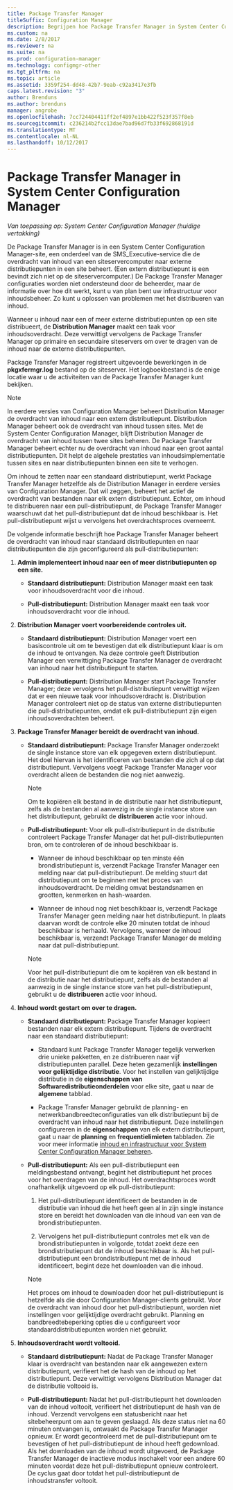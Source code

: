 ```yaml
---
title: Package Transfer Manager
titleSuffix: Configuration Manager
description: Begrijpen hoe Package Transfer Manager in System Center Configuration Manager inhoud overdraagt van een siteserver naar externe distributiepunten.
ms.custom: na
ms.date: 2/8/2017
ms.reviewer: na
ms.suite: na
ms.prod: configuration-manager
ms.technology: configmgr-other
ms.tgt_pltfrm: na
ms.topic: article
ms.assetid: 3359f254-dd48-42b7-9eab-c92a3417e3fb
caps.latest.revision: "3"
author: Brenduns
ms.author: brenduns
manager: angrobe
ms.openlocfilehash: 7cc724404411ff2ef4897e1bb422f523f357f8eb
ms.sourcegitcommit: c236214b2fcc13dae7bad96d7fb33f692868191d
ms.translationtype: MT
ms.contentlocale: nl-NL
ms.lasthandoff: 10/12/2017
---
```

# <a name="package-transfer-manager-in-system-center-configuration-manager"></a>Package Transfer Manager in System Center Configuration Manager

*Van toepassing op: System Center Configuration Manager (huidige vertakking)*

De Package Transfer Manager is in een System Center Configuration Manager-site, een onderdeel van de SMS_Executive-service die de overdracht van inhoud van een siteservercomputer naar externe distributiepunten in een site beheert. (Een extern distributiepunt is een bevindt zich niet op de siteservercomputer.) De Package Transfer Manager configuraties worden niet ondersteund door de beheerder, maar de informatie over hoe dit werkt, kunt u van plan bent uw infrastructuur voor inhoudsbeheer. Zo kunt u oplossen van problemen met het distribueren van inhoud.


Wanneer u inhoud naar een of meer externe distributiepunten op een site distribueert, de **Distribution Manager** maakt een taak voor inhoudsoverdracht. Deze verwittigt vervolgens de Package Transfer Manager op primaire en secundaire siteservers om over te dragen van de inhoud naar de externe distributiepunten.

 Package Transfer Manager registreert uitgevoerde bewerkingen in de **pkgxfermgr.log** bestand op de siteserver. Het logboekbestand is de enige locatie waar u de activiteiten van de Package Transfer Manager kunt bekijken.  

> [!NOTE]  
>  In eerdere versies van Configuration Manager beheert Distribution Manager de overdracht van inhoud naar een extern distributiepunt. Distribution Manager beheert ook de overdracht van inhoud tussen sites. Met de System Center Configuration Manager, blijft Distribution Manager de overdracht van inhoud tussen twee sites beheren. De Package Transfer Manager beheert echter nu de overdracht van inhoud naar een groot aantal distributiepunten. Dit helpt de algehele prestaties van inhoudsimplementatie tussen sites en naar distributiepunten binnen een site te verhogen.  

Om inhoud te zetten naar een standaard distributiepunt, werkt Package Transfer Manager hetzelfde als de Distribution Manager in eerdere versies van Configuration Manager. Dat wil zeggen, beheert het actief de overdracht van bestanden naar elk extern distributiepunt. Echter, om inhoud te distribueren naar een pull-distributiepunt, de Package Transfer Manager waarschuwt dat het pull-distributiepunt dat de inhoud beschikbaar is. Het pull-distributiepunt wijst u vervolgens het overdrachtsproces overneemt.  

De volgende informatie beschrijft hoe Package Transfer Manager beheert de overdracht van inhoud naar standaard distributiepunten en naar distributiepunten die zijn geconfigureerd als pull-distributiepunten:
1.  **Admin implementeert inhoud naar een of meer distributiepunten op een site.**  

    -   **Standaard distributiepunt:** Distribution Manager maakt een taak voor inhoudsoverdracht voor die inhoud.  

    -   **Pull-distributiepunt:** Distribution Manager maakt een taak voor inhoudsoverdracht voor die inhoud.  

2.  **Distribution Manager voert voorbereidende controles uit.**  

    -   **Standaard distributiepunt:** Distribution Manager voert een basiscontrole uit om te bevestigen dat elk distributiepunt klaar is om de inhoud te ontvangen. Na deze controle geeft Distribution Manager een verwittiging Package Transfer Manager de overdracht van inhoud naar het distributiepunt te starten.  

    -   **Pull-distributiepunt:** Distribution Manager start Package Transfer Manager; deze vervolgens het pull-distributiepunt verwittigt wijzen dat er een nieuwe taak voor inhoudsoverdracht is. Distribution Manager controleert niet op de status van externe distributiepunten die pull-distributiepunten, omdat elk pull-distributiepunt zijn eigen inhoudsoverdrachten beheert.  

3.  **Package Transfer Manager bereidt de overdracht van inhoud.**  

    -   **Standaard distributiepunt:** Package Transfer Manager onderzoekt de single instance store van elk opgegeven extern distributiepunt. Het doel hiervan is het identificeren van bestanden die zich al op dat distributiepunt. Vervolgens voegt Package Transfer Manager voor overdracht alleen de bestanden die nog niet aanwezig.  

        > [!NOTE]  
        >  Om te kopiëren elk bestand in de distributie naar het distributiepunt, zelfs als de bestanden al aanwezig in de single instance store van het distributiepunt, gebruikt de **distribueren** actie voor inhoud.  

    -   **Pull-distributiepunt:** Voor elk pull-distributiepunt in de distributie controleert Package Transfer Manager dat het pull-distributiepunten bron, om te controleren of de inhoud beschikbaar is.  

        -   Wanneer de inhoud beschikbaar op ten minste één brondistributiepunt is, verzendt Package Transfer Manager een melding naar dat pull-distributiepunt. De melding stuurt dat distributiepunt om te beginnen met het proces van inhoudsoverdracht. De melding omvat bestandsnamen en grootten, kenmerken en hash-waarden.  

        -   Wanneer de inhoud nog niet beschikbaar is, verzendt Package Transfer Manager geen melding naar het distributiepunt. In plaats daarvan wordt de controle elke 20 minuten totdat de inhoud beschikbaar is herhaald. Vervolgens, wanneer de inhoud beschikbaar is, verzendt Package Transfer Manager de melding naar dat pull-distributiepunt.  

        > [!NOTE]  
        >  Voor het pull-distributiepunt die om te kopiëren van elk bestand in de distributie naar het distributiepunt, zelfs als de bestanden al aanwezig in de single instance store van het pull-distributiepunt, gebruikt u de **distribueren** actie voor inhoud.  

4.  **Inhoud wordt gestart om over te dragen.**  

    -   **Standaard distributiepunt:** Package Transfer Manager kopieert bestanden naar elk extern distributiepunt. Tijdens de overdracht naar een standaard distributiepunt:  

        -   Standaard kunt Package Transfer Manager tegelijk verwerken drie unieke pakketten, en ze distribueren naar vijf distributiepunten parallel. Deze heten gezamenlijk **instellingen voor gelijktijdige distributie**. Voor het instellen van gelijktijdige distributie in de **eigenschappen van Softwaredistributieonderdelen** voor elke site, gaat u naar de **algemene** tabblad.  

        -   Package Transfer Manager gebruikt de planning- en netwerkbandbreedteconfiguraties van elk distributiepunt bij de overdracht van inhoud naar het distributiepunt. Deze instellingen configureren in de **eigenschappen** van elk extern distributiepunt, gaat u naar de **planning** en **frequentielimieten** tabbladen. Zie voor meer informatie [inhoud en infrastructuur voor System Center Configuration Manager beheren](../../../core/servers/deploy/configure/manage-content-and-content-infrastructure.md).  

    -   **Pull-distributiepunt:** Als een pull-distributiepunt een meldingsbestand ontvangt, begint het distributiepunt het proces voor het overdragen van de inhoud. Het overdrachtsproces wordt onafhankelijk uitgevoerd op elk pull-distributiepunt:  

        1.   Het pull-distributiepunt identificeert de bestanden in de distributie van inhoud die het heeft geen al in zijn single instance store en bereidt het downloaden van die inhoud van een van de brondistributiepunten.  

        2.   Vervolgens het pull-distributiepunt controles met elk van de brondistributiepunten in volgorde, totdat zoekt deze een brondistributiepunt dat de inhoud beschikbaar is. Als het pull-distributiepunt een brondistributiepunt met de inhoud identificeert, begint deze het downloaden van die inhoud.  

        > [!NOTE]  
        >  Het proces om inhoud te downloaden door het pull-distributiepunt is hetzelfde als die door Configuration Manager-clients gebruikt. Voor de overdracht van inhoud door het pull-distributiepunt, worden niet instellingen voor gelijktijdige overdracht gebruikt. Planning en bandbreedtebeperking opties die u configureert voor standaarddistributiepunten worden niet gebruikt.  

5.  **Inhoudsoverdracht wordt voltooid.**  

    -   **Standaard distributiepunt:** Nadat de Package Transfer Manager klaar is overdracht van bestanden naar elk aangewezen extern distributiepunt, verifieert het de hash van de inhoud op het distributiepunt. Deze verwittigt vervolgens Distribution Manager dat de distributie voltooid is.  

    -   **Pull-distributiepunt:** Nadat het pull-distributiepunt het downloaden van de inhoud voltooit, verifieert het distributiepunt de hash van de inhoud. Verzendt vervolgens een statusbericht naar het sitebeheerpunt om aan te geven geslaagd. Als deze status niet na 60 minuten ontvangen is, ontwaakt de Package Transfer Manager opnieuw. Er wordt gecontroleerd met de pull-distributiepunt om te bevestigen of het pull-distributiepunt de inhoud heeft gedownload. Als het downloaden van de inhoud wordt uitgevoerd, de Package Transfer Manager de inactieve modus inschakelt voor een andere 60 minuten voordat deze het pull-distributiepunt opnieuw controleert. De cyclus gaat door totdat het pull-distributiepunt de inhoudstransfer voltooit.  
